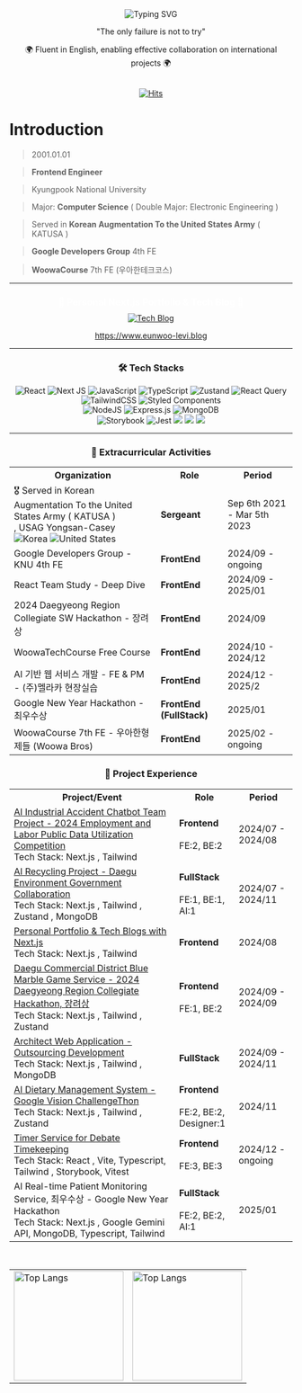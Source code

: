 <div align="center">
  <img src="https://readme-typing-svg.demolab.com?font=Fira+Code&size=25&duration=3000&pause=1000&color=1E95D2&repeat=false&random=false&width=480&lines=함께 일하고 싶은 FrontEnd Engineer" alt="Typing SVG" />
  <br/>
<p align="center">
  <strong></strong> "The only failure is not to try"</strong>
</p>
<div>🌍 Fluent in English, enabling effective collaboration on international projects 🌍 </div>  <br/>
  
[![Hits](https://hits.seeyoufarm.com/api/count/incr/badge.svg?url=https%3A%2F%2Fgithub.com%2Feunwoo-levi&count_bg=%23000000&title_bg=%23555555&icon=react.svg&icon_color=%2362B5DF&title=visit&edge_flat=false)](https://hits.seeyoufarm.com)
</div>

# Introduction

> 2001.01.01

> **Frontend Engineer**

> Kyungpook National University

> Major: **Computer Science** ( Double Major: Electronic Engineering )

> Served in **Korean Augmentation To the United States Army** ( KATUSA )

> **Google Developers Group** 4th FE

> **WoowaCourse** 7th FE (우아한테크코스)

***

<div align="center">
  <h3 style="color: white; margin-bottom: 10px;">🚀 Personal Next.js Portfolio & Tech Blog 🚀</h3>
  <a href="https://www.eunwoo-levi.blog" target="_blank">
    <img src="https://img.shields.io/badge/PORTFOLIO & Tech%20Blog-20232A?style=for-the-badge&logo=nextdotjs&logoColor=white" alt="Tech Blog" />
  </a>

  <br/>
  
  <a href="https://www.eunwoo-levi.blog">https://www.eunwoo-levi.blog</a>

</div>

***

<div align="center">
<h3>🛠️ Tech Stacks </h3>
  <p>
    <img src="https://img.shields.io/badge/react-%2320232a.svg?style=for-the-badge&logo=react&logoColor=%2361DAFB" alt="React" />
    <img src="https://img.shields.io/badge/Next-black?style=for-the-badge&logo=next.js&logoColor=white" alt="Next JS" />
    <img src="https://img.shields.io/badge/javascript-%23323330.svg?style=for-the-badge&logo=javascript&logoColor=%23F7DF1E" alt="JavaScript" />
    <img src="https://img.shields.io/badge/typescript-%23007ACC.svg?style=for-the-badge&logo=typescript&logoColor=white" alt="TypeScript" />
    <img src="https://img.shields.io/badge/zustand-%2320232a.svg?style=for-the-badge&logo=react&logoColor=%2361DAFB" alt="Zustand" /> 
    <img src="https://img.shields.io/badge/-React%20Query-FF4154?style=for-the-badge&logo=react%20query&logoColor=white" alt="React Query" /> <br/>
    <img src="https://img.shields.io/badge/tailwindcss-%2338B2AC.svg?style=for-the-badge&logo=tailwind-css&logoColor=white" alt="TailwindCSS" />
    <img src="https://img.shields.io/badge/styled--components-DB7093?style=for-the-badge&logo=styled-components&logoColor=white" alt="Styled Components" />  <br/>
    <img src="https://img.shields.io/badge/node.js-6DA55F?style=for-the-badge&logo=node.js&logoColor=white" alt="NodeJS" />
    <img src="https://img.shields.io/badge/express.js-%23404d59.svg?style=for-the-badge&logo=express&logoColor=%2361DAFB" alt="Express.js" />
    <img src="https://img.shields.io/badge/MongoDB-%234ea94b.svg?style=for-the-badge&logo=mongodb&logoColor=white" alt="MongoDB" /> <br/>
    <img src="https://img.shields.io/badge/-Storybook-FF4785?style=for-the-badge&logo=storybook&logoColor=white" alt="Storybook" />
    <img src="https://img.shields.io/badge/-jest-%23C21325?style=for-the-badge&logo=jest&logoColor=white" alt="Jest" />
    <img src="https://img.shields.io/badge/github%20actions-%232671E5.svg?style=for-the-badge&logo=githubactions&logoColor=white alt="GitHub Actions" />
    <img src="https://img.shields.io/badge/Amazon%20S3-FF9900?style=for-the-badge&logo=amazons3&logoColor=white alt="Amazon S3" />
    <img src="https://img.shields.io/badge/CloudFront-FF9900?style=for-the-badge&logo=amazons3&logoColor=white alt="CloudFront" />
</p>
</div>

***

<div align="center">
  <h3>🌟 Extracurricular Activities</h3>
  <table>
    <tr>
      <th>Organization</th>
      <th>Role</th>
      <th>Period</th>
    </tr>
    <tr>
      <td>🎖️  Served in Korean Augmentation To the United States Army ( KATUSA )<br>
      , USAG Yongsan-Casey  &nbsp 
      <img src="https://raw.githubusercontent.com/stevenrskelton/flag-icon/master/png/16/country-4x3/kr.png" alt="Korea" title="Korea"> 
      <img src="https://raw.githubusercontent.com/stevenrskelton/flag-icon/master/png/16/country-4x3/us.png" alt="United States" title="United States">
      </td>
      <td><strong>Sergeant</strong></td>
      <td>Sep 6th 2021 - Mar 5th 2023</td>
    </tr>
    <tr>
      <td>Google Developers Group - KNU 4th FE</td>
      <td><strong>FrontEnd</strong></td>
      <td>2024/09 - ongoing</td>
    </tr>
    <tr>
      <td>React Team Study - Deep Dive</td>
      <td><strong>FrontEnd</strong></td>
      <td>2024/09 - 2025/01</td>
    </tr>
    <tr>
      <td> 2024 Daegyeong Region Collegiate SW Hackathon - 장려상</td>
      <td><strong>FrontEnd</strong></td>
      <td>2024/09</td>
    </tr>
    <tr>
      <td>WoowaTechCourse Free Course</td>
      <td><strong>FrontEnd</strong></td>
      <td>2024/10 - 2024/12</td>
    </tr>
    <tr>
      <td>AI 기반 웹 서비스 개발 - FE & PM - (주)멜라카 현장실습</td>
      <td><strong>FrontEnd</strong></td>
      <td>2024/12 - 2025/2</td>
    </tr>
        </tr>
    <tr>
      <td> Google New Year Hackathon - 최우수상 </td>
      <td><strong>FrontEnd (FullStack) </strong></td>
      <td>2025/01 </td>
    </tr>
    <tr>
      <td> WoowaCourse 7th FE - 우아한형제들 (Woowa Bros)</td>
      <td><strong>FrontEnd</strong></td>
      <td>2025/02 - ongoing</td>

  </table>

  

  
  <h3>💼 Project Experience</h3>
  <table>
    <tr>
      <th>Project/Event</th>
      <th>Role</th>
      <th>Period</th>
    </tr>
    <tr>
      <td><a href="https://github.com/Injury-law-assist" target="_blank">AI Industrial Accident Chatbot Team Project - 2024 Employment and Labor Public Data Utilization Competition</a> <br/> Tech Stack: Next.js , Tailwind</td>
      <td><strong>Frontend</strong> <br/><br/>  FE:2, BE:2</td>
      <td>2024/07 - 2024/08</td>
    </tr>
    <tr>
      <td><a href="https://ecobuddy.life" target="_blank">AI Recycling Project - Daegu Environment Government Collaboration </a> <br/> Tech Stack: Next.js , Tailwind , Zustand , MongoDB </td>
      <td><strong>FullStack</strong> <br/><br/>  FE:1, BE:1, AI:1</td>
      <td>2024/07 - 2024/11</td>
    </tr>
    <tr>
      <td><a href="https://eunwoo-levi.blog" target="_blank">Personal Portfolio & Tech Blogs with Next.js</a> <br/> Tech Stack: Next.js , Tailwind</td>
      <td><strong>Frontend</strong></td>
      <td>2024/08</td>
    </tr>
    <tr>
      <td><a href="https://github.com/commercial-game-service/Frontend" target="_blank">Daegu Commercial District Blue Marble Game Service - 2024 Daegyeong Region Collegiate Hackathon, 장려상</a> <br/> Tech Stack: Next.js , Tailwind , Zustand </td>
      <td><strong>Frontend</strong>  <br/><br/>   FE:1, BE:2 </td>
      <td>2024/09 - 2024/09</td>
    </tr>
    <tr>
      <td><a href="https://github.com/eunwoo-levi/architect-web" target="_blank">Architect Web Application - Outsourcing Development</a> <br/> Tech Stack: Next.js , Tailwind , MongoDB </td>
      <td><strong>FullStack</strong></td>
      <td>2024/09 - 2024/11</td>
    </tr>
    <tr>
      <td><a href="https://github.com/AI-Food-Analysis-Google-Challengethon" target="_blank">AI Dietary Management System - Google Vision ChallengeThon</a> <br/> Tech Stack: Next.js , Tailwind , Zustand         </td>
      <td><strong>Frontend</strong> <br/><br/>  FE:2, BE:2,<br/>Designer:1</td>
      <td>2024/11 </td>
    </tr>
    <tr>
      <td><a href="https://github.com/debate-timer/debate-timer-fe" target="_blank">Timer Service for Debate Timekeeping </a><br/> Tech Stack: React , Vite, Typescript, Tailwind , Storybook, Vitest </td>
      <td><strong>Frontend</strong> <br/><br/>  FE:3, BE:3 </td>
      <td>2024/12 - ongoing </td>
    </tr>
    <tr>
      <td>AI Real-time Patient Monitoring Service, 최우수상 - Google New Year Hackathon </a><br/> Tech Stack: Next.js , Google Gemini API, MongoDB, Typescript, Tailwind </td>
      <td><strong>FullStack</strong> <br/><br/>  FE:2, BE:2, AI:1 </td>
      <td>2025/01 </td>
    </tr>
  </table>
</div>
<br/>

<div align="center">
  <table>
    <tr>
      <td>
        <img src="https://github-readme-stats.vercel.app/api/top-langs/?username=eunwoo-levi&langs_count=10&layout=compact&theme=dark" alt="Top Langs" height="195">
      </td>
      <td>
        <img src="https://github-readme-stats.vercel.app/api?username=eunwoo-levi&show_icons=true&theme=radical" alt="Top Langs" height="195">
      </td>
    </tr>
  </table>
</div>
